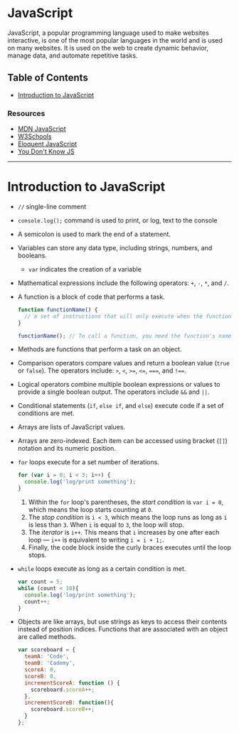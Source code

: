 # JavaScript

JavaScript, a popular programming language used to make websites interactive, is one of the most popular languages in the world and is used on many websites. It is used on the web to create dynamic behavior, manage data, and automate repetitive tasks.


## Table of Contents

- [Introduction to JavaScript](#introduction-to-javascript)


### Resources

- [MDN JavaScript](https://developer.mozilla.org/en-US/docs/Web/JavaScript)
- [W3Schools](https://w3schools.com/js)
- [Eloquent JavaScript](http://eloquentjavascript.net)
- [You Don't Know JS](https://github.com/getify/You-Dont-Know-JS)

---

# Introduction to JavaScript

- `//` single-line comment

- `console.log();` command is used to print, or log, text to the console

- A semicolon is used to mark the end of a statement.

- Variables can store any data type, including strings, numbers, and booleans.

  - `var` indicates the creation of a variable

- Mathematical expressions include the following operators: `+`, `-`, `*`, and `/`.

- A function is a block of code that performs a task.

  ```JavaScript
  function functionName() {
    // a set of instructions that will only execute when the function is called
  }

  functionName(); // To call a function, you need the function's name, a pair of parentheses, and a semicolon.
  ```

- Methods are functions that perform a task on an object.

- Comparison operators compare values and return a boolean value (`true` or `false`). The operators include: `>`, `<`, `>=`, `<=`, `===`, and `!==`.

- Logical operators combine multiple boolean expressions or values to provide a single boolean output. The operators include `&&` and `||`.

- Conditional statements (`if`, `else if`, and `else`) execute code if a set of conditions are met.

- Arrays are lists of JavaScript values.

- Arrays are zero-indexed. Each item can be accessed using bracket (`[]`) notation and its numeric position.

- `for` loops execute for a set number of iterations.

  ```JavaScript
  for (var i = 0; i < 3; i++) {
    console.log('log/print something');
  }
  ```

  1. Within the `for` loop's parentheses, the _start condition_ is `var i = 0`, which means the loop starts counting at `0`.
  1. The _stop condition_ is `i < 3`, which means the loop runs as long as `i` is less than `3`. When `i` is equal to `3`, the loop will stop.
  1. The _iterator_ is `i++`. This means that `i` increases by one after each loop — `i++` is equivalent to writing `i = i + 1;`.
  1. Finally, the code block inside the curly braces executes until the loop stops.

- `while` loops execute as long as a certain condition is met.

  ```JavaScript
  var count = 5;
  while (count < 10){
    console.log('log/print something');
    count++;
  }
  ```

- Objects are like arrays, but use strings as keys to access their contents instead of position indices. Functions that are associated with an object are called methods.

  ```JavaScript
  var scoreboard = {
    teamA: 'Code',
    teamB: 'Cademy',
    scoreA: 0,
    scoreB: 0,
    incrementScoreA: function () {
      scoreboard.scoreA++;
    },
    incrementScoreB: function(){
      scoreboard.scoreB++;
    }
  };
  ```
